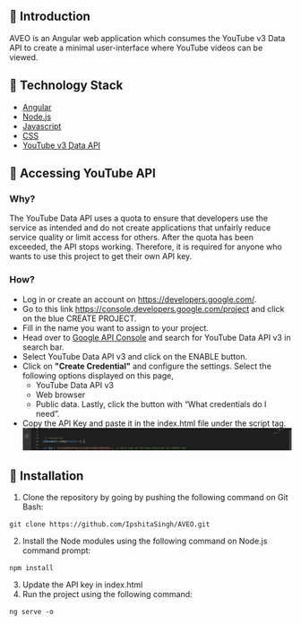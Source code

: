 ## :diamond_shape_with_a_dot_inside: Introduction
AVEO is an Angular web application which consumes the YouTube v3 Data API to create a minimal user-interface where YouTube videos can be viewed. 


## :diamond_shape_with_a_dot_inside: Technology Stack

* [Angular](https://angular.io/)
* [Node.js](https://nodejs.org/)
* [Javascript](https://www.javascript.com)
* [CSS](https://en.wikipedia.org/wiki/Cascading_Style_Sheets)
* [YouTube v3 Data API](https://developers.google.com/youtube/v3)


## :diamond_shape_with_a_dot_inside: Accessing YouTube API
### Why?
The YouTube Data API uses a quota to ensure that developers use the service as intended and do not create applications that unfairly reduce service quality or limit access for others. After the quota has been exceeded, the API stops working. Therefore, it is required for anyone who wants to use this project to get their own API key.
### How?
- Log in or create an account on https://developers.google.com/.
- Go to this link https://console.developers.google.com/project and click on the blue CREATE PROJECT.
- Fill in the name you want to assign to your project.
- Head over to [Google API Console](https://console.developers.google.com/) and search for YouTube Data API v3 in search bar.
- Select YouTube Data API v3 and click on the ENABLE button.
- Click on <b>"Create Credential"</b> and configure the settings. Select the following options displayed on this page, 
    * YouTube Data API v3
    * Web browser
    * Public data.
  Lastly, click the button with “What credentials do I need”.
- Copy the API Key and paste it in the index.html file under the script tag.
![Code](https://github.com/IpshitaSingh/AVEO/blob/master/FrontEnd/src/assets/4readme.png)


## :diamond_shape_with_a_dot_inside: Installation
1. Clone the repository by going by pushing the following command on Git Bash:
```
git clone https://github.com/IpshitaSingh/AVEO.git
```
2. Install the Node modules using the following command on Node.js command prompt:
```
npm install
```
3. Update the API key in index.html
4. Run the project using the following command:
```
ng serve -o
```
